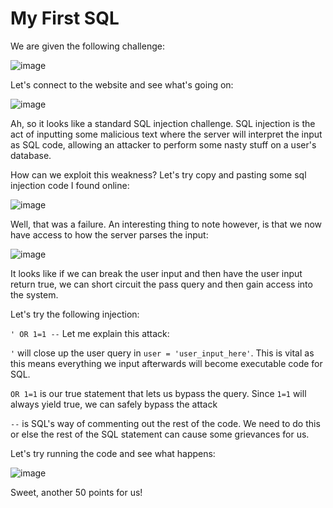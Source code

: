 # My First SQL

We are given the following challenge:

![image](https://user-images.githubusercontent.com/24576987/33190207-29d52fb8-d078-11e7-9357-4ca1c9f1ad73.png)

Let's connect to the website and see what's going on:

![image](https://user-images.githubusercontent.com/24576987/33190216-3d207be0-d078-11e7-8cdd-370a724dcc4f.png)

Ah, so it looks like a standard SQL injection challenge. SQL injection is the act of inputting some malicious text where the server will interpret the input as SQL code, allowing an attacker to perform some nasty stuff on a user's database.

How can we exploit this weakness? Let's try copy and pasting some sql injection code I found online:

![image](https://user-images.githubusercontent.com/24576987/33190298-3bdbf5b0-d079-11e7-90ca-2badb0b36669.png)


Well, that was a failure. An interesting thing to note however, is that we now have access to how the server parses the input:

![image](https://user-images.githubusercontent.com/24576987/33190312-57fee702-d079-11e7-8c7a-0a6895959658.png)

It looks like if we can break the user input and then have the user input return true, we can short circuit the pass query and then gain access into the system.

Let's try the following injection:

`' OR 1=1 --`
Let me explain this attack:

`'` will close up the user query in `user = 'user_input_here'`. This is vital as this means everything we input afterwards will become executable code for SQL.

`OR 1=1` is our true statement that lets us bypass the query. Since `1=1` will always yield true, we can safely bypass the attack

`--` is SQL's way of commenting out the rest of the code. We need to do this or else the rest of the SQL statement can cause some grievances for us.

Let's try running the code and see what happens:

![image](https://user-images.githubusercontent.com/24576987/33190355-de92c1bc-d079-11e7-8de9-8634c8e9950a.png)

Sweet, another 50 points for us!
